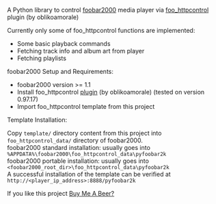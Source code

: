 A Python library to control [foobar2000](http://foobar2000.org) media player via [foo_httpcontrol](https://bitbucket.org/oblikoamorale/foo_httpcontrol) plugin (by oblikoamorale)

Currently only some of foo_httpcontrol functions are implemented:
* Some basic playback commands
* Fetching track info and  album art from player
* Fetching playlists

foobar2000 Setup and Requirements:

* foobar2000 version >= 1.1  
* Install foo_httpcontrol [plugin](https://bitbucket.org/oblikoamorale/foo_httpcontrol/downloads/) (by oblikoamorale) (tested on version 0.97.17)  
* Import foo_httpcontrol template from this project  

Template Installation:

Copy `template/` directory content from this project into `foo_httpcontrol_data/` directory of foobar2000.      
foobar2000 standard installation: usually goes into `%APPDATA%\foobar2000\foo_httpcontrol_data\pyfoobar2k`    
foobar2000 portable installation: usually goes into `<foobar2000_root_dir>\foo_httpcontrol_data\pyfoobar2k`    
A successful installation of the template can be verified at `http://<player_ip_address>:8888/pyfoobar2k`  

If you like this project [Buy Me A Beer?](https://buymeacoffee.com/ed0zer)      


